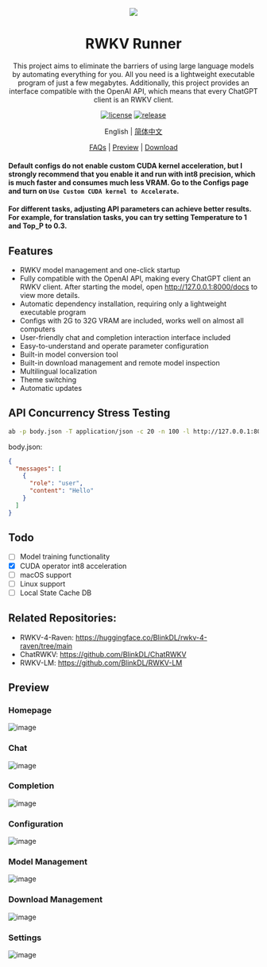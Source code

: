 <p align="center">
    <img src="https://github.com/josStorer/RWKV-Runner/assets/13366013/d24834b0-265d-45f5-93c0-fac1e19562af">
</p>

<h1 align="center">RWKV Runner</h1>

<div align="center">

This project aims to eliminate the barriers of using large language models by automating everything for you. All you
need is a lightweight executable program of just a few megabytes. Additionally, this project provides an interface
compatible with the OpenAI API, which means that every ChatGPT client is an RWKV client.

[![license][license-image]][license-url]
[![release][release-image]][release-url]

English | [简体中文](README_ZH.md)

[FAQs](https://github.com/josStorer/RWKV-Runner/wiki/FAQs) | [Preview](#Preview) | [Download][download-url]

[license-image]: http://img.shields.io/badge/license-MIT-blue.svg

[license-url]: https://github.com/josStorer/RWKV-Runner/blob/master/LICENSE

[release-image]: https://img.shields.io/github/release/josStorer/RWKV-Runner.svg

[release-url]: https://github.com/josStorer/RWKV-Runner/releases/latest

[download-url]: https://github.com/josStorer/RWKV-Runner/releases

</div>

#### Default configs do not enable custom CUDA kernel acceleration, but I strongly recommend that you enable it and run with int8 precision, which is much faster and consumes much less VRAM. Go to the Configs page and turn on `Use Custom CUDA kernel to Accelerate`.

#### For different tasks, adjusting API parameters can achieve better results. For example, for translation tasks, you can try setting Temperature to 1 and Top_P to 0.3.

## Features

- RWKV model management and one-click startup
- Fully compatible with the OpenAI API, making every ChatGPT client an RWKV client. After starting the model,
  open http://127.0.0.1:8000/docs to view more details.
- Automatic dependency installation, requiring only a lightweight executable program
- Configs with 2G to 32G VRAM are included, works well on almost all computers
- User-friendly chat and completion interaction interface included
- Easy-to-understand and operate parameter configuration
- Built-in model conversion tool
- Built-in download management and remote model inspection
- Multilingual localization
- Theme switching
- Automatic updates

## API Concurrency Stress Testing

```bash
ab -p body.json -T application/json -c 20 -n 100 -l http://127.0.0.1:8000/chat/completions
```

body.json:

```json
{
  "messages": [
    {
      "role": "user",
      "content": "Hello"
    }
  ]
}
```

## Todo

- [ ] Model training functionality
- [x] CUDA operator int8 acceleration
- [ ] macOS support
- [ ] Linux support
- [ ] Local State Cache DB

## Related Repositories:

- RWKV-4-Raven: https://huggingface.co/BlinkDL/rwkv-4-raven/tree/main
- ChatRWKV: https://github.com/BlinkDL/ChatRWKV
- RWKV-LM: https://github.com/BlinkDL/RWKV-LM

## Preview

### Homepage

![image](https://github.com/josStorer/RWKV-Runner/assets/13366013/60efbb65-29e3-4346-a597-5bdcd099251c)

### Chat

![image](https://github.com/josStorer/RWKV-Runner/assets/13366013/6cde9c45-51bb-4dee-b1fe-746862448520)

### Completion

![image](https://github.com/josStorer/RWKV-Runner/assets/13366013/52f47f92-d21d-4cd7-b04e-d6f9af937a97)

### Configuration

![image](https://github.com/josStorer/RWKV-Runner/assets/13366013/93270a68-9d6d-4247-b6a3-e543c65a876b)

### Model Management

![image](https://github.com/josStorer/RWKV-Runner/assets/13366013/6f96fdd3-fdf5-4b78-af80-2afbd1ad173b)

### Download Management

![image](https://github.com/josStorer/RWKV-Runner/assets/13366013/6982e7ee-bace-4a88-bb47-92379185bf9d)

### Settings

![image](https://github.com/josStorer/RWKV-Runner/assets/13366013/b3b2ab46-344c-4f04-b066-1503f776eeb9)
